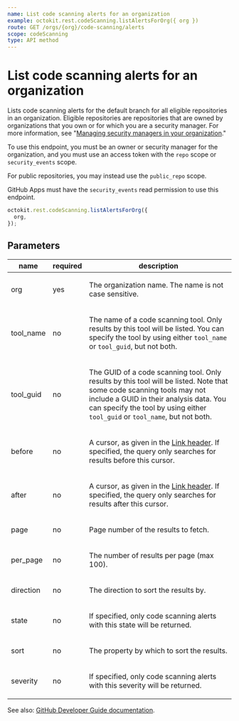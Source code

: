 ```yaml
---
name: List code scanning alerts for an organization
example: octokit.rest.codeScanning.listAlertsForOrg({ org })
route: GET /orgs/{org}/code-scanning/alerts
scope: codeScanning
type: API method
---
```


# List code scanning alerts for an organization

Lists code scanning alerts for the default branch for all eligible repositories in an organization. Eligible repositories are repositories that are owned by organizations that you own or for which you are a security manager. For more information, see "[Managing security managers in your organization](https://docs.github.com/organizations/managing-peoples-access-to-your-organization-with-roles/managing-security-managers-in-your-organization)."

To use this endpoint, you must be an owner or security manager for the organization, and you must use an access token with the `repo` scope or `security_events` scope.

For public repositories, you may instead use the `public_repo` scope.

GitHub Apps must have the `security_events` read permission to use this endpoint.

```js
octokit.rest.codeScanning.listAlertsForOrg({
  org,
});
```

## Parameters

<table>
  <thead>
    <tr>
      <th>name</th>
      <th>required</th>
      <th>description</th>
    </tr>
  </thead>
  <tbody>
    <tr><td>org</td><td>yes</td><td>

The organization name. The name is not case sensitive.

</td></tr>
<tr><td>tool_name</td><td>no</td><td>

The name of a code scanning tool. Only results by this tool will be listed. You can specify the tool by using either `tool_name` or `tool_guid`, but not both.

</td></tr>
<tr><td>tool_guid</td><td>no</td><td>

The GUID of a code scanning tool. Only results by this tool will be listed. Note that some code scanning tools may not include a GUID in their analysis data. You can specify the tool by using either `tool_guid` or `tool_name`, but not both.

</td></tr>
<tr><td>before</td><td>no</td><td>

A cursor, as given in the [Link header](https://docs.github.com/rest/guides/using-pagination-in-the-rest-api#using-link-headers). If specified, the query only searches for results before this cursor.

</td></tr>
<tr><td>after</td><td>no</td><td>

A cursor, as given in the [Link header](https://docs.github.com/rest/guides/using-pagination-in-the-rest-api#using-link-headers). If specified, the query only searches for results after this cursor.

</td></tr>
<tr><td>page</td><td>no</td><td>

Page number of the results to fetch.

</td></tr>
<tr><td>per_page</td><td>no</td><td>

The number of results per page (max 100).

</td></tr>
<tr><td>direction</td><td>no</td><td>

The direction to sort the results by.

</td></tr>
<tr><td>state</td><td>no</td><td>

If specified, only code scanning alerts with this state will be returned.

</td></tr>
<tr><td>sort</td><td>no</td><td>

The property by which to sort the results.

</td></tr>
<tr><td>severity</td><td>no</td><td>

If specified, only code scanning alerts with this severity will be returned.

</td></tr>
  </tbody>
</table>

See also: [GitHub Developer Guide documentation](https://docs.github.com/rest/reference/code-scanning#list-code-scanning-alerts-for-an-organization).
